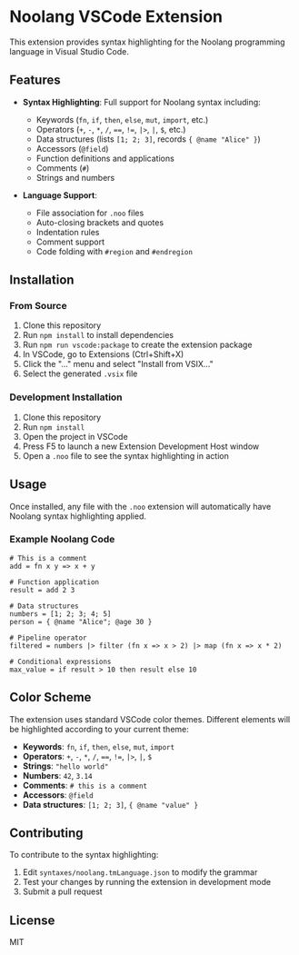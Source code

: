 # Noolang VSCode Extension

This extension provides syntax highlighting for the Noolang programming language in Visual Studio Code.

## Features

- **Syntax Highlighting**: Full support for Noolang syntax including:

  - Keywords (`fn`, `if`, `then`, `else`, `mut`, `import`, etc.)
  - Operators (`+`, `-`, `*`, `/`, `==`, `!=`, `|>`, `|`, `$`, etc.)
  - Data structures (lists `[1; 2; 3]`, records `{ @name "Alice" }`)
  - Accessors (`@field`)
  - Function definitions and applications
  - Comments (`#`)
  - Strings and numbers

- **Language Support**:
  - File association for `.noo` files
  - Auto-closing brackets and quotes
  - Indentation rules
  - Comment support
  - Code folding with `#region` and `#endregion`

## Installation

### From Source

1. Clone this repository
2. Run `npm install` to install dependencies
3. Run `npm run vscode:package` to create the extension package
4. In VSCode, go to Extensions (Ctrl+Shift+X)
5. Click the "..." menu and select "Install from VSIX..."
6. Select the generated `.vsix` file

### Development Installation

1. Clone this repository
2. Run `npm install`
3. Open the project in VSCode
4. Press F5 to launch a new Extension Development Host window
5. Open a `.noo` file to see the syntax highlighting in action

## Usage

Once installed, any file with the `.noo` extension will automatically have Noolang syntax highlighting applied.

### Example Noolang Code

```noolang
# This is a comment
add = fn x y => x + y

# Function application
result = add 2 3

# Data structures
numbers = [1; 2; 3; 4; 5]
person = { @name "Alice"; @age 30 }

# Pipeline operator
filtered = numbers |> filter (fn x => x > 2) |> map (fn x => x * 2)

# Conditional expressions
max_value = if result > 10 then result else 10
```

## Color Scheme

The extension uses standard VSCode color themes. Different elements will be highlighted according to your current theme:

- **Keywords**: `fn`, `if`, `then`, `else`, `mut`, `import`
- **Operators**: `+`, `-`, `*`, `/`, `==`, `!=`, `|>`, `|`, `$`
- **Strings**: `"hello world"`
- **Numbers**: `42`, `3.14`
- **Comments**: `# this is a comment`
- **Accessors**: `@field`
- **Data structures**: `[1; 2; 3]`, `{ @name "value" }`

## Contributing

To contribute to the syntax highlighting:

1. Edit `syntaxes/noolang.tmLanguage.json` to modify the grammar
2. Test your changes by running the extension in development mode
3. Submit a pull request

## License

MIT
